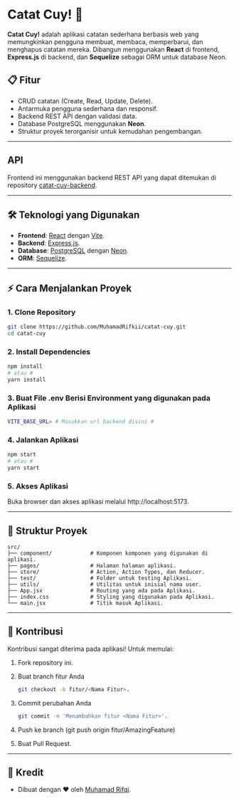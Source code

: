 # Catat Cuy! 📝

**Catat Cuy!** adalah aplikasi catatan sederhana berbasis web yang memungkinkan pengguna membuat, membaca, memperbarui, dan menghapus catatan mereka. Dibangun menggunakan **React** di frontend, **Express.js** di backend, dan **Sequelize** sebagai ORM untuk database Neon.

## 📋 Fitur

- CRUD catatan (Create, Read, Update, Delete).
- Antarmuka pengguna sederhana dan responsif.
- Backend REST API dengan validasi data.
- Database PostgreSQL menggunakan **Neon**.
- Struktur proyek terorganisir untuk kemudahan pengembangan.

---

## API

Frontend ini menggunakan backend REST API yang dapat ditemukan di repository [catat-cuy-backend](https://github.com/MuhamadRifkii/backend).

---

## 🛠️ Teknologi yang Digunakan

- **Frontend**: [React](https://reactjs.org/) dengan [Vite](https://vitejs.dev/).
- **Backend**: [Express.js](https://expressjs.com/).
- **Database**: [PostgreSQL](https://www.postgresql.org/) dengan [Neon](https://neon.tech/).
- **ORM**: [Sequelize](https://sequelize.org/).

---

## ⚡ Cara Menjalankan Proyek

### 1. Clone Repository

```bash
git clone https://github.com/MuhamadRifkii/catat-cuy.git
cd catat-cuy
```

### 2. Install Dependencies

```bash
npm install
# atau #
yarn install
```

### 3. Buat File .env Berisi Environment yang digunakan pada Aplikasi 
```bash
VITE_BASE_URL= # Masukkan url backend disini #
```

### 4. Jalankan Aplikasi

```bash
npm start
# atau #
yarn start
```

### 5. Akses Aplikasi

Buka browser dan akses aplikasi melalui http://localhost:5173.

---

## 📂 Struktur Proyek

```
src/
├── component/            # Komponen komponen yang digunakan di aplikasi.
├── pages/                # Halaman halaman aplikasi.
├── store/                # Action, Action Types, dan Reducer.
├── test/                 # Folder untuk testing Aplikasi.
├── utils/                # Utilitas untuk inisial nama user.
├── App.jsx               # Routing yang ada pada Aplikasi.
├── index.css             # Styling yang digunakan pada Aplikasi.
└── main.jsx              # Titik masuk Aplikasi.
```

---

## 🤝 Kontribusi

Kontribusi sangat diterima pada aplikasi! Untuk memulai:

1. Fork repository ini.
2. Buat branch fitur Anda
   ```bash
   git checkout -b fitur/<Nama Fitur>.
   ```
3. Commit perubahan Anda

   ```bash
   git commit -m 'Menambahkan fitur <Nama Fitur>'.
   ```

4. Push ke branch (git push origin fitur/AmazingFeature)
5. Buat Pull Request.

---

## 🌟 Kredit

- Dibuat dengan ❤️ oleh [Muhamad Rifqi](https://github.com/MuhamadRifkii/).


